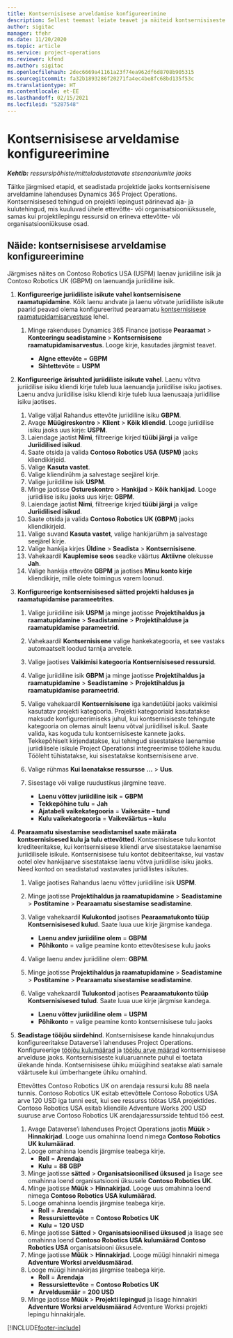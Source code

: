 ```yaml
---
title: Kontsernisisese arveldamise konfigureerimine
description: Sellest teemast leiate teavet ja näiteid kontsernisiseste arvete seadistamise kohta projektidele.
author: sigitac
manager: tfehr
ms.date: 11/20/2020
ms.topic: article
ms.service: project-operations
ms.reviewer: kfend
ms.author: sigitac
ms.openlocfilehash: 2dec6669a41161a23f74ea962df6d8708b905315
ms.sourcegitcommit: fa32b1893286f20271fa4ec4be8fc68bd135f53c
ms.translationtype: HT
ms.contentlocale: et-EE
ms.lasthandoff: 02/15/2021
ms.locfileid: "5287548"
---
```

# <a name="configure-intercompany-invoicing"></a>Kontsernisisese arveldamise konfigureerimine

_**Kehtib:** ressursipõhiste/mitteladustatavate stsenaariumite jaoks_

Täitke järgmised etapid, et seadistada projektide jaoks kontsernisisene arveldamine lahenduses Dynamics 365 Project Operations. Kontsernisisesed tehingud on projekti lepingust pärinevad aja- ja kulutehingud, mis kuuluvad ühele ettevõtte- või organisatsiooniüksusele, samas kui projektilepingu ressursid on erineva ettevõtte- või organisatsiooniüksuse osad.

## <a name="example-configure-intercompany-invoicing"></a>Näide: kontsernisisese arveldamise konfigureerimine

Järgmises näites on Contoso Robotics USA (USPM) laenav juriidiline isik ja Contoso Robotics UK (GBPM) on laenuandja juriidiline isik. 

1. **Konfigureerige juriidiliste isikute vahel kontsernisisene raamatupidamine**. Kõik laenu andvate ja laenu võtvate juriidiliste isikute paarid peavad olema konfigureeritud pearaamatu [kontsernisisese raamatupidamisarvestuse](https://docs.microsoft.com/dynamics365/finance/general-ledger/intercompany-accounting-setup) lehel.
    
    1. Minge rakenduses Dynamics 365 Finance jaotisse **Pearaamat** > **Konteeringu seadistamine** > **Kontsernisisene raamatupidamisarvestus**. Looge kirje, kasutades järgmist teavet.

        - **Algne ettevõte** = **GBPM**
        - **Sihtettevõte** = **USPM**

2. **Konfigureerige ärisuhted juriidiliste isikute vahel**. Laenu võtva juriidilise isiku kliendi kirje tuleb luua laenuandja juriidilise isiku jaotises. Laenu andva juriidilise isiku kliendi kirje tuleb luua laenusaaja juriidilise isiku jaotises.

     1. Valige väljal Rahandus ettevõte juriidiline isiku **GBPM**.
     2. Avage **Müügireskontro** > **Klient** > **Kõik kliendid**. Looge juriidilise isiku jaoks uus kirje: **USPM**.
     3. Laiendage jaotist **Nimi**, filtreerige kirjed **tüübi järgi** ja valige **Juriidilised isikud**. 
     4. Saate otsida ja valida **Contoso Robotics USA (USPM)** jaoks kliendikirjeid.
     5. Valige **Kasuta vastet**. 
     6. Valige kliendirühm ja salvestage seejärel kirje.
     7. Valige juriidiline isik **USPM**.
     8. Minge jaotisse **Ostureskontro** > **Hankijad** > **Kõik hankijad**. Looge juriidilise isiku jaoks uus kirje: **GBPM**.
     9. Laiendage jaotist **Nimi**, filtreerige kirjed **tüübi järgi** ja valige **Juriidilised isikud**. 
     10. Saate otsida ja valida **Contoso Robotics UK (GBPM)** jaoks kliendikirjeid.
     11. Valige suvand **Kasuta vastet**, valige hankijarühm ja salvestage seejärel kirje.
     12. Valige hankija kirjes **Üldine** > **Seadista** > **Kontsernisisene**.
     13. Vahekaardil **Kauplemise seos** seadke väärtus **Aktiivne** olekusse **Jah**.
     14. Valige hankija ettevõte **GBPM** ja jaotises **Minu konto kirje** kliendikirje, mille olete toimingus varem loonud.

3. **Konfigureerige kontsernisisesed sätted projekti halduses ja raamatupidamise parameetrites**. 

    1. Valige juriidiline isik **USPM** ja minge jaotisse **Projektihaldus ja raamatupidamine** > **Seadistamine** > **Projektihalduse ja raamatupidamise parameetrid**.
    2. Vahekaardil **Kontsernisisene** valige hankekategooria, et see vastaks automaatselt loodud tarnija arvetele.
    3. Valige jaotises **Vaikimisi kategooria** **Kontsernisisesed ressursid**.
    4. Valige juriidiline isik **GBPM** ja minge jaotisse **Projektihaldus ja raamatupidamine** > **Seadistamine** > **Projektihaldus ja raamatupidamise parameetrid**.
    5. Valige vahekaardil **Kontsernisisene** iga kandetüübi jaoks vaikimisi kasutatav projekti kategooria. Projekti kategooriaid kasutatakse maksude konfigureerimiseks juhul, kui kontsernisiseste tehingute kategooria on olemas ainult laenu võtval juriidilisel isikul. Saate valida, kas koguda tulu kontsernisiseste kannete jaoks. Tekkepõhiselt kirjendatakse, kui tehingud sisestatakse laenamise juriidilisele isikule Project Operationsi integreerimise töölehe kaudu. Tööleht tühistatakse, kui sisestatakse kontsernisisene arve.
    6. Valige rühmas **Kui laenatakse ressursse** **...** > **Uus**. 
    7. Sisestage või valige ruudustikus järgmine teave.

          - **Laenu võttev juriidiline isik** = **GBPM**
          - **Tekkepõhine tulu** = **Jah**
          - **Ajatabeli vaikekategooria** = **Vaikesäte – tund**
          - **Kulu vaikekategooria** = **Vaikeväärtus – kulu**

4. **Pearaamatu sisestamise seadistamisel saate määrata kontsernisisesed kulu ja tulu ettevõtted**. Kontsernisisese tulu kontot krediteeritakse, kui kontsernisisese kliendi arve sisestatakse laenamise juriidilisele isikule. Kontsernisisese tulu kontot debiteeritakse, kui vastav ootel olev hankijaarve sisestatakse laenu võtva juriidilise isiku jaoks. Need kontod on seadistatud vastavates juriidilistes isikutes. 
      
     1. Valige jaotises Rahandus laenu võttev juriidiline isik **USPM**. 
     2. Minge jaotisse **Projektihaldus ja raamatupidamine** > **Seadistamine** > **Postitamine** > **Pearaamatu sisestamise seadistamine**. 
     3. Valige vahekaardil **Kulukontod** jaotises **Pearaamatukonto tüüp** **Kontsernisisesed kulud**. Saate luua uue kirje järgmise kandega.
      
        - **Laenu andev juriidiline olem** = **GBPM**
        - **Põhikonto** = valige peamine konto ettevõtesisese kulu jaoks
        
     4. Valige laenu andev juriidiline olem: **GBPM**. 
     5. Minge jaotisse **Projektihaldus ja raamatupidamine** > **Seadistamine** > **Postitamine** > **Pearaamatu sisestamise seadistamine**. 
     6. Valige vahekaardil **Tulukontod** jaotises **Pearaamatukonto tüüp** **Kontsernisisesed tulud**. Saate luua uue kirje järgmise kandega.

        - **Laenu võttev juriidiline olem** = **USPM**
        - **Põhikonto** = valige peamine konto kontsernisisese tulu jaoks 

5. **Seadistage tööjõu siirdehind**. Kontsernisisese kande hinnakujundus konfigureeritakse Dataverse’i lahenduses Project Operations. Konfigureerige [tööjõu kulumäärad](../pricing-costing/set-up-labor-cost-rate.md#transfer-pricing-and-costs-for-resources-outside-of-your-division-or-legal-entity) ja [tööjõu arve määrad](../pricing-costing/set-up-labor-bill-rate.md#transfer-pricing-or-set-up-bill-rates-for-resources-from-other-organizational-units-or-divisions) kontsernisisese arvelduse jaoks. Kontsernisiseste kuluaruannete puhul ei toetata ülekande hinda. Kontsernisisese ühiku müügihind seatakse alati samale väärtusele kui ümberhangete ühiku omahind.

      Ettevõttes Contoso Robotics UK on arendaja ressursi kulu 88 naela tunnis. Contoso Robotics UK esitab ettevõttele Contoso Robotics USA arve 120 USD iga tunni eest, kui see ressurss töötas USA projektides. Contoso Robotics USA esitab kliendile Adventure Works 200 USD suuruse arve Contoso Robotics UK arendajaressursside tehtud töö eest.

      1. Avage Dataverse’i lahenduses Project Operations jaotis **Müük** > **Hinnakirjad**. Looge uus omahinna loend nimega **Contoso Robotics UK kulumäärad**. 
      2. Looge omahinna loendis järgmise teabega kirje.
         - **Roll** = **Arendaja**
         - **Kulu** = **88 GBP**
      3. Minge jaotisse **sätted** > **Organisatsioonilised üksused** ja lisage see omahinna loend organisatsiooni üksusele **Contoso Robotics UK**.
      4. Minge jaotisse **Müük** > **Hinnakirjad**. Looge uus omahinna loend nimega **Contoso Robotics USA kulumäärad**. 
      5. Looge omahinna loendis järgmise teabega kirje.
          - **Roll** = **Arendaja**
          - **Ressursiettevõte** = **Contoso Robotics UK**
          - **Kulu** = **120 USD**
      6. Minge jaotisse **Sätted** > **Organisatsioonilised üksused** ja lisage see omahinna loend **Contoso Robotics USA kulumäärad** **Contoso Robotics USA** organisatsiooni üksusele.
      7. Minge jaotisse **Müük** > **Hinnakirjad**. Looge müügi hinnakiri nimega **Adventure Worksi arveldusmäärad**. 
      8. Looge müügi hinnakirjas järgmise teabega kirje.
          - **Roll** = **Arendaja**
          - **Ressursiettevõte** = **Contoso Robotics UK**
          - **Arveldusmäär** = **200 USD**
      9. Minge jaotisse **Müük** > **Projekti lepingud** ja lisage hinnakiri **Adventure Worksi arveldusmäärad** Adventure Worksi projekti lepingu hinnakirjale.


[!INCLUDE[footer-include](../includes/footer-banner.md)]